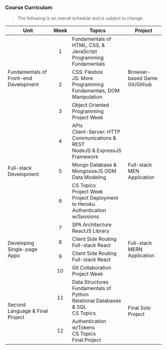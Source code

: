 
### Course Curriculum

> The following is an overall schedule and is subject to change.

<table>
  <thead>
    <tr><th>Unit</th><th>Week</th><th>Topics</th><th>Project</th></tr>
  </thead>
  <tbody>
    <tr>
      <td rowspan="3">Fundamentals of Front-end Development</td>
      <td align="center">1</td>
      <td>Fundamentals of HTML, CSS, & JavaScript<br>Programming Fundamentals
      <td rowspan="3">Browser-based Game<br>Git/Github</td>
    </tr>
    <tr>
      <td align="center">2</td>
      <td>CSS: Flexbox<br>JS: More Programming Fundamentals, DOM Manipulation</td>
    </tr>
    <tr>
      <td align="center">3</td>
      <td>Object Oriented Programming<br/>Project Week</td>
    </tr>
    <tr>
      <td rowspan="3">Full-stack Development</td>
      <td align="center">4</td>
      <td>APIs<br>Client-Server: HTTP Communications & REST<br>NodeJS & ExpressJS Framework</td>
      <td rowspan="3">Full-stack MEN Application</td>
    </tr>
    <tr>
      <td align="center">5</td>
      <td>Mongo Database & MongooseJS ODM<br>Data Modeling</td>
    </tr>
    <tr>
      <td align="center">6</td>
      <td>CS Topics<br>Project Week<br>Project Deployment to Heroku<br/>Authentication w/Sessions</td>
    </tr>
    <tr>
      <td rowspan="4">Developing Single-page Apps</td>
      <td align="center">7</td>
      <td>SPA Architecture<br>ReactJS Library</td>
      <td rowspan="4">Full-stack MERN Application</td>
    </tr>
    <tr>
      <td align="center">8</td>
      <td>Client Side Routing<br>Full-stack React</td>
    </tr>
    <tr>
      <td align="center">9</td>
      <td>Client Side Routing<br>Full-stack React</td>
    </tr>
    <tr>
      <td align="center">10</td>
      <td>Git Collaboration<br>Project Week</td>
    </tr>
    <tr>
      <td rowspan="3">Second Language & Final Project</td>
      <td align="center">11</td>
      <td>Data Structures<br>Fundamentals of Python<br>Relational Databases & SQL<br>CS Topics</td>
      <td rowspan="3">Final Solo Project</td>
    </tr>
    <tr>
      <td align="center">12</td>
      <td>Authentication w/Tokens<br>CS Topics<br>Final Project</td>
    </tr>
  </tbody>
</table>
